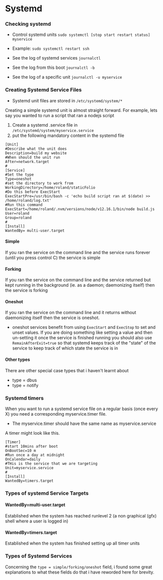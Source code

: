 # Systemd

### Checking systemd

* Control systemd units `sudo systemctl [stop start restart status] myservice`
* Example: `sudo systemctl restart ssh`

* See the log of systemd services `journalctl`
* See the log from this boot `journalctl -b`
* See the log of a specific unit `journalctl -u myservice`

### Creating Systemd Service Files

* Systemd unit files are stored in `/etc/systemd/system/*`

Creating a simple systemd unit is almost straight forward.
For example, lets say you wanted to run a script that ran a nodejs script

1. Create a systemd .service file in `/etc/systemd/system/myservice.service`
2. put the following mandatory content in the systemd file

```none
[Unit]
#Describe what the unit does
Description=build my website
#When should the unit run
After=network.target
#
[Service]
#Set the type
Type=oneshot
#set the directory to work from
WorkingDirectory=/home/roland/staticFolio
#Do this before ExecStart
ExecStartPre=/usr/bin/bash -c 'echo build script ran at $(date) >> /home/roland/log.txt'
#Run this command
ExecStart=/home/roland/.nvm/versions/node/v12.16.1/bin/node build.js
User=roland
Group=roland
#
[Install]
WantedBy= multi-user.target
```

#### Simple

If you ran the service on the command line and the service runs forever (until you press control C) the service is simple

#### Forking

If you ran the service on the command line and the service returned but kept running in the background (ie. as a daemon; daemonizing itself) then the service is forking

#### Oneshot

If you ran the service on the command line and it returns without daemonizing itself then the service is oneshot.

* oneshot services benefit from using `ExecStart` and `ExecStop` to set and unset values. If you are doing something like setting a value and then un-setting it once the service is finished running you should also use `RemainAfterExit=true` so that systemd keeps track of the "state" of the service to keep track of which state the service is in

#### Other types

There are other special case types that i haven't learnt about

* type = dbus
* type = notify

### Systemd timers

When you want to run a systemd service file on a regular basis (once every X) you need a corresponding myservice.timer file.

* The myservice.timer should have the same name as myservice.service

A timer might look like this.

```none
[Timer]
#start 10mins after boot
OnBootSec=10 m
#Run once a day at midnight
OnCalendar=daily
#THis is the service that we are targeting
Unit=myservice.service
#
[Install]
WantedBy=timers.target
```

### Types of systemd Service Targets

#### WantedBy=multi-user.target

Established when the system has reached runlevel 2 (a non graphical (gfx) shell where a user is logged in)

#### WantedBy=timers.target

Established when the system has finished setting up all timer units

### Types of Systemd Services

Concerning the `type = simple/forking/oneshot` field, i found some great explanations to what these fields do that i have reworded here for brevity.
